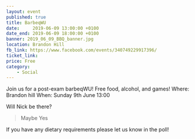 ```yaml
---
layout: event
published: true
title: BarbeqWU
date:     2019-06-09 13:00:00 +0100
date_end: 2019-06-09 18:00:00 +0100
banner: 2019_06_09_BBQ_banner.jpg
location: Brandon Hill
fb_link: https://www.facebook.com/events/340749229917396/
ticket_link:
price: Free
category:
    - Social
---
```

Join us for a post-exam barbeqWU!
Free food, alcohol, and games!
Where: Brandon hill
When: Sunday 9th June 13:00

Will Nick be there?
> Maybe Yes

If you have any dietary requirements please let us know in the poll!
